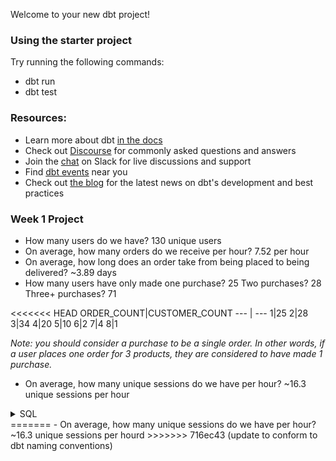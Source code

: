 Welcome to your new dbt project!

### Using the starter project

Try running the following commands:
- dbt run
- dbt test


### Resources:
- Learn more about dbt [in the docs](https://docs.getdbt.com/docs/introduction)
- Check out [Discourse](https://discourse.getdbt.com/) for commonly asked questions and answers
- Join the [chat](https://community.getdbt.com/) on Slack for live discussions and support
- Find [dbt events](https://events.getdbt.com) near you
- Check out [the blog](https://blog.getdbt.com/) for the latest news on dbt's development and best practices

### Week 1 Project 
- How many users do we have? 130 unique users
- On average, how many orders do we receive per hour? 7.52 per hour
- On average, how long does an order take from being placed to being delivered? ~3.89 days
- How many users have only made one purchase? 25 Two purchases? 28 Three+ purchases? 71

<<<<<<< HEAD
ORDER_COUNT|CUSTOMER_COUNT
--- | --- 
1|25
2|28
3|34
4|20
5|10
6|2
7|4
8|1

_Note: you should consider a purchase to be a single order. In other words, if a user places one order for 3 products, they are considered to have made 1 purchase._

- On average, how many unique sessions do we have per hour? ~16.3 unique sessions per hour

<details>
  <summary>SQL</summary>

  ```
-- distinct users
select count(distinct user_id) unique_users from DEV_DB.DBT_MONICAKIM4GMAILCOM.POSTGRES__USERS
-- 130

-- avg orders per hour
select
avg(order_count)
from (
  select 
  date_trunc ('hour',created_at) created_hour, 
  count(order_id) order_count
  from DEV_DB.DBT_MONICAKIM4GMAILCOM.POSTGRES__ORDERS
  group by 1
  ) a
-- 7.520833

-- avg delivery time
select 
avg(datediff(day,created_at, delivered_at)) as avg_deliverytime
from DEV_DB.DBT_MONICAKIM4GMAILCOM.POSTGRES__ORDERS
where order_status = 'delivered'
-- 3.89


-- customers that have made n number of orders
select 
order_count
,count(user_id) customer_count
from (
  select 
  user_id,
  count(order_id) as order_count
  from DEV_DB.DBT_MONICAKIM4GMAILCOM.POSTGRES__ORDERS
  group by 1
  ) a
group by 1
order by 1

-- unique sessions per hour
select 
avg(unique_sessions) avg_sessionsperhour
from (
select
date_trunc ('hour',created_at) created_hour, 
count(distinct session_id) as unique_sessions
from DEV_DB.DBT_MONICAKIM4GMAILCOM.POSTGRES__EVENTS
group by 1
) a
  ```
</details>
=======
- On average, how many unique sessions do we have per hour? ~16.3 unique sessions per hourd
>>>>>>> 716ec43 (update to conform to dbt naming conventions)
